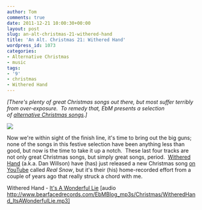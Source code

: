 ```yaml
---
author: Tom
comments: true
date: 2011-12-21 10:00:30+00:00
layout: post
slug: an-alt-christmas-21-withered-hand
title: 'An Alt. Christmas 21: Withered Hand'
wordpress_id: 1073
categories:
- Alternative Christmas
- music
tags:
- '9'
- christmas
- Withered Hand
---
```


_[There's plenty of great Christmas songs out there, but most suffer terribly from over-exposure.  To remedy that, EbM presents a selection of [alternative Christmas songs](http://eatenbymonsters.wordpress.com/category/alternative-christmas/).]_

[![](http://eatenbymonsters.files.wordpress.com/2011/12/withered-hand-11.jpg)](http://eatenbymonsters.files.wordpress.com/2011/12/withered-hand-11.jpg)

Now we're within sight of the finish line, it's time to bring out the big guns; none of the songs in this festive selection have been anything less than good, but now is the time to take it up a notch.  These last four tracks are not only great Christmas songs, but simply great songs, period.  [Withered Hand](http://witheredhand.com/) (a.k.a. Dan Willson) have (has) just released a new Christmas song [on YouTube](http://www.youtube.com/watch?v=FarG6Y0pkFk) called _Real Snow_, but it's their (his) home-recorded effort from a couple of years ago that really struck a chord with me.

Withered Hand - [It's A Wonderful Lie](http://www.bearfacedrecords.com/EbMBlog_mp3s/Christmas/WitheredHand_ItsAWonderfulLie.mp3) [audio http://www.bearfacedrecords.com/EbMBlog_mp3s/Christmas/WitheredHand_ItsAWonderfulLie.mp3]
